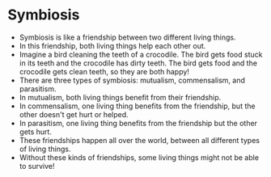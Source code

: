 # Symbiosis

- Symbiosis is like a friendship between two different living things.
- In this friendship, both living things help each other out.
- Imagine a bird cleaning the teeth of a crocodile. The bird gets food stuck in its teeth and the crocodile has dirty teeth. The bird gets food and the crocodile gets clean teeth, so they are both happy!
- There are three types of symbiosis: mutualism, commensalism, and parasitism.
- In mutualism, both living things benefit from their friendship.
- In commensalism, one living thing benefits from the friendship, but the other doesn't get hurt or helped.
- In parasitism, one living thing benefits from the friendship but the other gets hurt.
- These friendships happen all over the world, between all different types of living things. 
- Without these kinds of friendships, some living things might not be able to survive!
